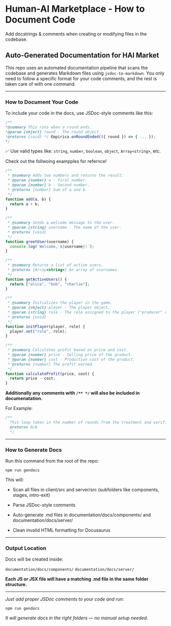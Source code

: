 # Human-AI Marketplace - How to Document Code
Add docstrings & comments when creating or modifying files in the codebase.

## Auto-Generated Documentation for HAI Market
This repo uses an automated documentation pipeline that scans the codebase and generates Markdown files using `jsdoc-to-markdown`. You only need to follow a specific format for your code comments, and the rest is taken care of with one command.

---

### How to Document Your Code
To include your code in the docs, use JSDoc-style comments like this:

```javascript 
/**
*@summary This runs when a round ends.
*@param {object} round - The round object.
*@returns {void} */ Empirica.onRoundEnded(({ round }) => { ... });
*/
```

✅ Use valid types like: `string`, `number`, `boolean`, `object`, `Array<string>`, etc.

Check out the follwoing exampples for refernce!

```javascript
/**
 * @summary Adds two numbers and returns the result.
 * @param {number} a - First number.
 * @param {number} b - Second number.
 * @returns {number} Sum of a and b.
 */
function add(a, b) {
  return a + b;
}
```

```javascript
/**
 * @summary Sends a welcome message to the user.
 * @param {string} username - The name of the user.
 * @returns {void}
 */
function greetUser(username) {
  console.log(`Welcome, ${username}!`);
}
```

```javascript
/**
 * @summary Returns a list of active users.
 * @returns {Array<string>} An array of usernames.
 */
function getActiveUsers() {
  return ["alice", "bob", "charlie"];
}
```

```javascript
/**
 * @summary Initializes the player in the game.
 * @param {object} player - The player object.
 * @param {string} role - The role assigned to the player ("producer" or "consumer").
 * @returns {void}
 */
function initPlayer(player, role) {
  player.set("role", role);
}
```

```javascript
/**
 * @summary Calculates profit based on price and cost.
 * @param {number} price - Selling price of the product.
 * @param {number} cost - Production cost of the product.
 * @returns {number} The profit earned.
 */
function calculateProfit(price, cost) {
  return price - cost;
}
```

**Additionally any comments with `/** */` will also be included in documenatation.**

For Example:
```javascript
/**
  This loop takes in the number of rounds from the treatment and verifies the round exists.
  @returns N/A
  */
  ```

---

### How to Generate Docs

Run this command from the root of the repo:

`npm run gendocs`

This will:

- Scan all files in client/src and server/src (subfolders like components, stages, intro-exit)

- Parse JSDoc-style comments

- Auto-generate .md files in documentation/docs/components/ and documentation/docs/server/

- Clean invalid HTML formatting for Docusaurus

---

### Output Location

Docs will be created inside:

`documentation/docs/components/`
`documentation/docs/server/`

**Each JS or JSX file will have a matching .md file in the same folder structure.**

---

*Just add proper JSDoc comments to your code and run:*

`npm run gendocs`

*It will generate docs in the right folders — no manual setup needed.*
